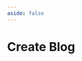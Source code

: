 ```yaml
---
aside: false
---
```


<script setup lang="ts">
import BlogBuilder from '../components/BlogBuilder.vue';
</script>

# Create Blog

<BlogBuilder />
